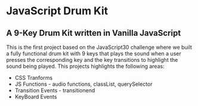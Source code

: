 # JavaScript Drum Kit

## A 9-Key Drum Kit written in Vanilla JavaScript

This is the first project based on the JavaScript30 challenge where we built a fully functional drum kit with 9 keys that plays the sound when a user presses the corresponding key and the key transitions to highlight the sound being played. This projects highlights the following areas:

* CSS Tranforms
* JS Functions - audio functions, classList, querySelector
* Transition Events - transitionend
* KeyBoard Events


 
